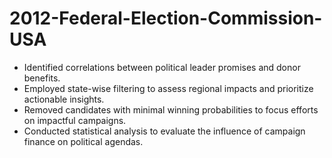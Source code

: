 # 2012-Federal-Election-Commission-USA
- Identified correlations between political leader promises and donor benefits.
-	Employed state-wise filtering to assess regional impacts and prioritize actionable insights.
-	Removed candidates with minimal winning probabilities to focus efforts on impactful campaigns.
-	Conducted statistical analysis to evaluate the influence of campaign finance on political agendas.
